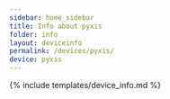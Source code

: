 ```yaml
---
sidebar: home_sidebar
title: Info about pyxis
folder: info
layout: deviceinfo
permalink: /devices/pyxis/
device: pyxis
---
```

{% include templates/device_info.md %}
